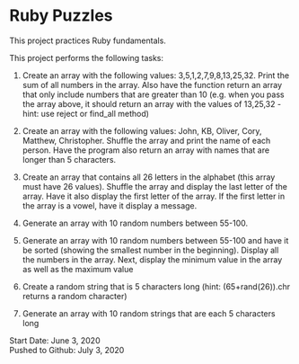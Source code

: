 # Ruby Puzzles

This project practices Ruby fundamentals.

This project performs the following tasks:

1. Create an array with the following values: 3,5,1,2,7,9,8,13,25,32. Print the sum of all numbers in the array. Also have the function return an array that only include numbers that are greater than 10 (e.g. when you pass the array above, it should return an array with the values of 13,25,32 - hint: use reject or find_all method)

2. Create an array with the following values: John, KB, Oliver, Cory, Matthew, Christopher. Shuffle the array and print the name of each person. Have the program also return an array with names that are longer than 5 characters.

3. Create an array that contains all 26 letters in the alphabet (this array must have 26 values). Shuffle the array and display the last letter of the array. Have it also display the first letter of the array. If the first letter in the array is a vowel, have it display a message.

4. Generate an array with 10 random numbers between 55-100.

5. Generate an array with 10 random numbers between 55-100 and have it be sorted (showing the smallest number in the beginning). Display all the numbers in the array. Next, display the minimum value in the array as well as the maximum value

6. Create a random string that is 5 characters long (hint: (65+rand(26)).chr returns a random character)

7. Generate an array with 10 random strings that are each 5 characters long

Start Date: June 3, 2020\
Pushed to Github: July 3, 2020